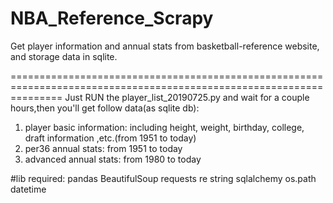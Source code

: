 # NBA_Reference_Scrapy
Get player information and annual stats from basketball-reference website, and storage data in sqlite.

=====================================================================================================================
Just RUN the player_list_20190725.py and wait for a couple hours,then you'll get follow data(as sqlite db):
1. player basic information: including height, weight, birthday, college, draft information ,etc.(from 1951 to today)
2. per36 annual stats: from 1951 to today
3. advanced annual stats: from 1980 to today

#lib required:
pandas 
BeautifulSoup
requests
re
string
sqlalchemy 
os.path
datetime
